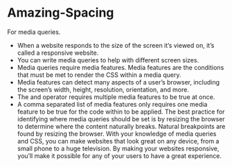 # Amazing-Spacing
For media queries. 
- When a website responds to the size of the screen it’s viewed on, it’s called a responsive website.
- You can write media queries to help with different screen sizes.
- Media queries require media features. Media features are the conditions that must be met to render the CSS within a media query.
- Media features can detect many aspects of a user’s browser, including the screen’s width, height, resolution, orientation, and more.
- The and operator requires multiple media features to be true at once.
- A comma separated list of media features only requires one media feature to be true for the code within to be applied.
The best practice for identifying where media queries should be set is by resizing the browser to determine where the content naturally breaks. Natural breakpoints are found by resizing the browser.
With your knowledge of media queries and CSS, you can make websites that look great on any device, from a small phone to a huge television. By making your websites responsive, you’ll make it possible for any of your users to have a great experience.
